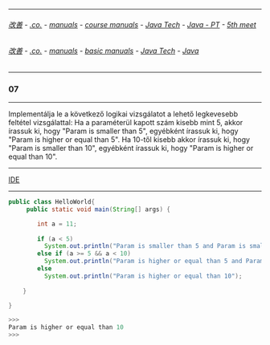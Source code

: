 
---

###### [改善](https://github.com/ttltrk/0C/blob/master/README.MD) - [.co.](https://github.com/ttltrk/PRG/blob/master/CODING.MD) - [manuals](https://github.com/ttltrk/PRG/blob/master/MAN.MD) - [course manuals](https://github.com/ttltrk/PRG/blob/master/COUR_MAN.MD) - [Java Tech](https://github.com/ttltrk/PRG/blob/master/JAVA/DOC/CM/JT.MD) - [Java - PT](https://github.com/ttltrk/PRG/blob/master/JAVA/DOC/BJM/TOMI/JJ.MD) - [5th meet](https://github.com/ttltrk/PRG/blob/master/JAVA/DOC/BJM/TOMI/05/05.MD) 

###### [改善](https://github.com/ttltrk/0C/blob/master/README.MD) - [.co.](https://github.com/ttltrk/PRG/blob/master/CODING.MD) - [manuals](https://github.com/ttltrk/PRG/blob/master/MAN.MD) - [basic manuals](https://github.com/ttltrk/PRG/blob/master/MANUALS.MD) - [Java Tech](https://github.com/ttltrk/PRG/blob/master/JAVA/DOC/JT/JT.MD) - [Java](https://github.com/ttltrk/PRG/blob/master/JAVA/DOC/OJM/OJM.MD)

---

### 07

---

Implementálja le a következő logikai vizsgálatot a lehető legkevesebb feltétel vizsgálattal: Ha a paraméterül kapott szám kisebb mint 5, 
akkor írassuk ki, hogy "Param is smaller than 5", egyébként írassuk ki, hogy "Param is higher or equal than 5". Ha 10-től kisebb akkor 
írassuk ki, hogy "Param is smaller than 10", egyébként írassuk ki, hogy "Param is higher or equal than 10".

---

[IDE](https://www.tutorialspoint.com/compile_java_online.php)

---

```java
public class HelloWorld{
     public static void main(String[] args) {

        int a = 11;
        
		if (a < 5) 
		  System.out.println("Param is smaller than 5 and Param is smaller than 10");
		else if (a >= 5 && a < 10)
		  System.out.println("Param is higher or equal than 5 and Param is smaller than 10");
		else
		  System.out.println("Param is higher or equal than 10");  
		
	}

}

>>>
Param is higher or equal than 10
>>>
```
